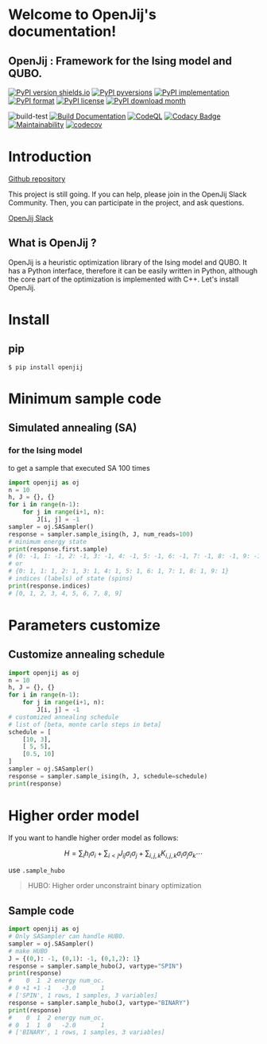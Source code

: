 # Welcome to OpenJij's documentation!
## OpenJij : Framework for the Ising model and QUBO.

[![PyPI version shields.io](https://img.shields.io/pypi/v/openjij.svg)](https://pypi.python.org/pypi/openjij/)
[![PyPI pyversions](https://img.shields.io/pypi/pyversions/openjij.svg)](https://pypi.python.org/pypi/openjij/)
[![PyPI implementation](https://img.shields.io/pypi/implementation/openjij.svg)](https://pypi.python.org/pypi/openjij/)
[![PyPI format](https://img.shields.io/pypi/format/openjij.svg)](https://pypi.python.org/pypi/openjij/)
[![PyPI license](https://img.shields.io/pypi/l/openjij.svg)](https://pypi.python.org/pypi/openjij/)
[![PyPI download month](https://img.shields.io/pypi/dm/openjij.svg)](https://pypi.python.org/pypi/openjij/)

![build-test](https://github.com/OpenJij/OpenJij/workflows/build-test/badge.svg)
[![Build Documentation](https://github.com/OpenJij/OpenJij/actions/workflows/buid-doc.yml/badge.svg)](https://github.com/OpenJij/OpenJij/actions/workflows/buid-doc.yml)
[![CodeQL](https://github.com/OpenJij/OpenJij/actions/workflows/codeql-analysis.yml/badge.svg)](https://github.com/OpenJij/OpenJij/actions/workflows/codeql-analysis.yml)
[![Codacy Badge](https://app.codacy.com/project/badge/Grade/0204475dc07d48ffa851480d03db759e)](https://www.codacy.com/gh/OpenJij/OpenJij/dashboard?utm_source=github.com&utm_medium=referral&utm_content=OpenJij/OpenJij&utm_campaign=Badge_Grade)
[![Maintainability](https://api.codeclimate.com/v1/badges/3b2f43f3e601ae74c497/maintainability)](https://codeclimate.com/github/OpenJij/OpenJij/maintainability)
[![codecov](https://codecov.io/gh/OpenJij/OpenJij/branch/main/graph/badge.svg?token=WMSK3GS8E5)](https://codecov.io/gh/OpenJij/OpenJij)

# Introduction

[Github repository](https://github.com/OpenJij/OpenJij)

This project is still going. If you can help, please join in the OpenJij Slack Community. Then, you can participate in the project, and ask questions.

[OpenJij Slack](https://openjij.slack.com/join/shared_invite/enQtNjQyMjIwMzMwNzA4LTQ5MWRjOWYxYmY1Nzk4YzdiYzlmZjIxYjhhMmMxZjAyMzE3MDc1ZWRkYmI1YjhkNjRlOTM1ODE0NTc5Yzk3ZDA)

## What is OpenJij ?


OpenJij is a heuristic optimization library of the Ising model and QUBO.
It has a Python interface, therefore it can be easily written in Python, although the core part of the optimization is implemented with C++.
Let's install OpenJij.

# Install

## pip

```shell
$ pip install openjij
```

# Minimum sample code

## Simulated annealing (SA)

### for the Ising model

to get a sample that executed SA 100 times
```python
import openjij as oj
n = 10
h, J = {}, {}
for i in range(n-1):
    for j in range(i+1, n):
        J[i, j] = -1
sampler = oj.SASampler()
response = sampler.sample_ising(h, J, num_reads=100)
# minimum energy state
print(response.first.sample)
# {0: -1, 1: -1, 2: -1, 3: -1, 4: -1, 5: -1, 6: -1, 7: -1, 8: -1, 9: -1}
# or
# {0: 1, 1: 1, 2: 1, 3: 1, 4: 1, 5: 1, 6: 1, 7: 1, 8: 1, 9: 1}
# indices (labels) of state (spins)
print(response.indices)
# [0, 1, 2, 3, 4, 5, 6, 7, 8, 9]
```

# Parameters customize

## Customize annealing schedule


```python
import openjij as oj
n = 10
h, J = {}, {}
for i in range(n-1):
    for j in range(i+1, n):
        J[i, j] = -1
# customized annealing schedule
# list of [beta, monte carlo steps in beta]
schedule = [
    [10, 3],
    [ 5, 5],
    [0.5, 10]
]
sampler = oj.SASampler()
response = sampler.sample_ising(h, J, schedule=schedule)
print(response)
```

# Higher order model

If you want to handle higher order model as follows:

 ```math
 H = \sum_{i}h_i\sigma_i + \sum_{i < j} J_{ij} \sigma_i \sigma_j + \sum_{i, j, k} K_{i,j,k} \sigma_i\sigma_j \sigma_k \cdots
 ```

use ``.sample_hubo``

> HUBO: Higher order unconstraint binary optimization
## Sample code
```python
import openjij as oj
# Only SASampler can handle HUBO.
sampler = oj.SASampler()
# make HUBO
J = {(0,): -1, (0,1): -1, (0,1,2): 1}
response = sampler.sample_hubo(J, vartype="SPIN")
print(response)
#    0  1  2 energy num_oc.
# 0 +1 +1 -1   -3.0       1
# ['SPIN', 1 rows, 1 samples, 3 variables]
response = sampler.sample_hubo(J, vartype="BINARY")
print(response)
#    0  1  2 energy num_oc.
# 0  1  1  0   -2.0       1
# ['BINARY', 1 rows, 1 samples, 3 variables]
```

